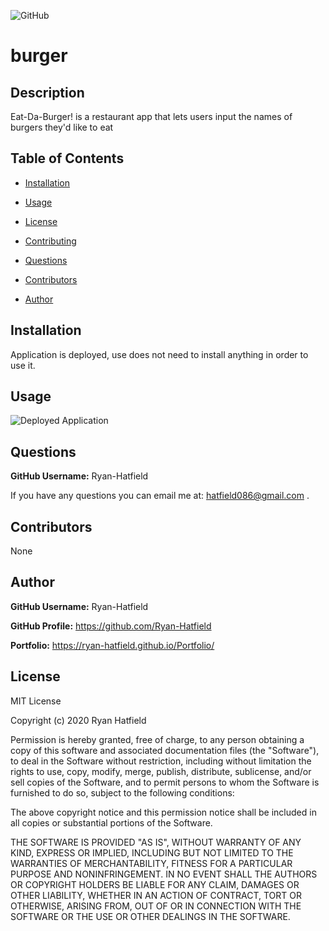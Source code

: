 ![GitHub](https://img.shields.io/github/license/Ryan-Hatfield/burger)
# burger

## Description
Eat-Da-Burger! is a restaurant app that lets users input the names of burgers they'd like to eat
## Table of Contents

* [Installation](#Installation)

* [Usage](#Usage)

* [License](#License)

* [Contributing](#Contributing)

* [Questions](#Questions)

* [Contributors](#Contributors)

* [Author](#Author)

## Installation

Application is deployed, use does not need to install anything in order to use it.

## Usage

![Deployed Application](https://arcane-meadow-53006.herokuapp.com/)

## Questions
**GitHub Username:** Ryan-Hatfield

If you have any questions you can email me at: hatfield086@gmail.com .

## Contributors
None

## Author
**GitHub Username:** Ryan-Hatfield

**GitHub Profile:** https://github.com/Ryan-Hatfield

**Portfolio:** https://ryan-hatfield.github.io/Portfolio/
## License
MIT License

Copyright (c) 2020 Ryan Hatfield

Permission is hereby granted, free of charge, to any person obtaining a copy
of this software and associated documentation files (the "Software"), to deal
in the Software without restriction, including without limitation the rights
to use, copy, modify, merge, publish, distribute, sublicense, and/or sell
copies of the Software, and to permit persons to whom the Software is
furnished to do so, subject to the following conditions:

The above copyright notice and this permission notice shall be included in all
copies or substantial portions of the Software.

THE SOFTWARE IS PROVIDED "AS IS", WITHOUT WARRANTY OF ANY KIND, EXPRESS OR
IMPLIED, INCLUDING BUT NOT LIMITED TO THE WARRANTIES OF MERCHANTABILITY,
FITNESS FOR A PARTICULAR PURPOSE AND NONINFRINGEMENT. IN NO EVENT SHALL THE
AUTHORS OR COPYRIGHT HOLDERS BE LIABLE FOR ANY CLAIM, DAMAGES OR OTHER
LIABILITY, WHETHER IN AN ACTION OF CONTRACT, TORT OR OTHERWISE, ARISING FROM,
OUT OF OR IN CONNECTION WITH THE SOFTWARE OR THE USE OR OTHER DEALINGS IN THE
SOFTWARE.
